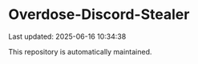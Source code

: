 # Overdose-Discord-Stealer

Last updated: 2025-06-16 10:34:38

This repository is automatically maintained.

